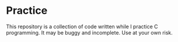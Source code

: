 # Practice

This repository is a collection of code written while I practice C programming.
It may be buggy and incomplete. Use at your own risk.
